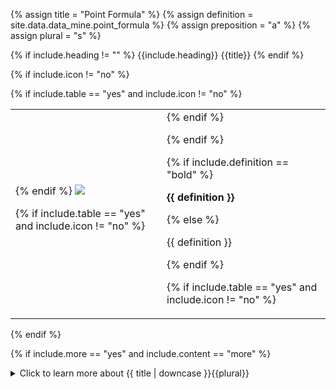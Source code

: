 <!--------------------------------------------- TITLE AND DEFINITION starts -->

{% assign title = "Point Formula" %}
{% assign definition = site.data.data_mine.point_formula %}
{% assign preposition = "a" %}
{% assign plural = "s" %}

<!--------------------------------------------- TITLE AND DEFINITION ends -->

{% if include.heading != "" %}
{{include.heading}} {{title}}
{% endif %}

{% if include.icon != "no" %} 

{% if include.table == "yes" and include.icon != "no" %}
<table class="definitionTable"><tr><td>
{% endif %}

<img src='images/icons/{{include.icon}}{{ title | downcase | replace: " ", "-" }}.png' />

{% if include.table == "yes" and include.icon != "no" %}
</td><td>
{% endif %}

{% endif %}

{% if include.definition == "bold" %}

<strong>{{ definition }}</strong>

{% else %}

{{ definition }}

{% endif %}

{% if include.table == "yes" and include.icon != "no" %}
</td></tr></table>
{% endif %}

{% if include.more == "yes" and include.content == "more" %}
<details class="detailsCollapsible"><summary class="nobr">Click to learn more about {{ title | downcase }}{{plural}}
</summary>
{% endif %}

{% if include.content != "no" %}

<!--------------------------------------------- CONTENT starts -->

To represent some form of variation of the price or a price derivative over time, a typical point formula consists of the following two coordinates: ```x = datetime``` and ```y = rate```.

For example:

**Point *SMA 20 Begin***
```js
x = record.begin
y = record.previous.sma20
```

The example above shows the definition of the first of two points necessary to draw the segment of the 20-periods SMA curve for any particular period or candle. In this case, ```x = record.begin``` is the starting datetime of the period and ```y = record.previous.sma20``` is the rate of the 20-periods SMA of the previous period.

{% include note.html content="The above variables are constructed with information originating at the product definition that references the corresponding plotter module." %}

To complete the line segment corresponding to a single period, the closing datetime of the period and the closing rate for the 20-periods SMA are required:

**Point *SMA 20 End***
```js
x = record.end
y = record.sma20
```

The above system works very well for plotting all sorts of information over the candles, on the charts.

An oscillator like RSI too needs the definition of the starting and ending datetime of the period as the value for the *x-axis*. However, the value for *axis y* fits a different scale.

Anyway, the points definition is just as straight forward, for example:

**Point *RSI Begin***
```js
x = record.begin
y = record.previous.value
```

**Point *RSI End***
```js
x = record.end
y = record.value
```

Points do not necessarily need to refer to values on the dataset produced by the corresponding data product. For example, absolute values for the *y-axis* may be used to describe fixed graphical elements, for instance, a horizontal line, or a box.

**Point *Begin 20***
```js
x = record.begin
y = 20
```

**Point *End 20***
```js
x = record.end
y = 20
```

**Point *Begin 30***
```js
x = record.begin
y = 30
```

**Point *End 30***
```js
x = record.end
y = 30
```

The above four points are used to paint the background of the 20 to 30 value range of the RSI chart. The first two points are also used to draw the dotted line signaling the 20-value mark, and the last two are used for the dotted line indicating the 30-value mark.

{% include note.html content="The reason from separating the definition of points from the definition of polygons is that any point may be used by one or more polygons." %}

<!--------------------------------------------- CONTENT ends -->

{% endif %}

{% if include.more == "yes" and include.content != "more" %}
<details class="detailsCollapsible"><summary class="nobr">Click to learn more about {{ title | downcase }}{{plural}}
</summary>
{% endif %}

{% if include.adding != "" %}

{{include.adding}} Adding {{preposition}} {{title}} Node

<!--------------------------------------------- ADDING starts -->

To add a point formula, select *Add Point Formula* on the point node menu.

<!--------------------------------------------- ADDING ends -->

{% endif %}

{% if include.configuring != "" %}

{{include.configuring}} Configuring the {{title}}

<!--------------------------------------------- CONFIGURING starts -->

XXXXXXXXXXXXXXXXXXXXXXXXXXXXXXXXXXXXXXXXXXXXXXXXXXXXXX

<!--------------------------------------------- CONFIGURING ends -->

{% endif %}

{% if include.starting != "" %}

{{include.starting}} Starting {{preposition}} {{title}}

<!--------------------------------------------- STARTING starts -->

XXXXXXXXXXXXXXXXXXXXXXXXXXXXXXXXXXXXXXXXXXXXXXXXXXXXXX

<!--------------------------------------------- STARTING ends -->

{% endif %}

{% if include.more == "yes" %}
</details>
{% endif %}